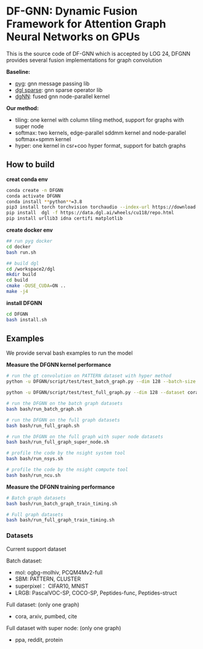 # DF-GNN: Dynamic Fusion Framework for Attention Graph Neural Networks on GPUs
This is the source code of DF-GNN which is accepted by LOG 24, DFGNN provides several fusion implementations for graph convolution

**Baseline:**
* [pyg](https://pytorch-geometric.readthedocs.io/en/latest/index.html): gnn message passing lib
* [dgl sparse](https://doc.dgl.ai/en/latest/api/python/dgl.sparse_v0.html): gnn sparse operator lib 
* [dgNN](https://github.com/dgSPARSE/dgNN): fused gnn node-parallel kernel


**Our method:**
* tiling: one kernel with column tiling method, support for graphs with super node
* softmax: two kernels, edge-parallel sddmm kernel and node-parallel softmax+spmm kernel
* hyper: one kernel in csr+coo hyper format, support for batch graphs

## How to build

**creat conda env**

``` bash
conda create -n DFGNN
conda activate DFGNN
conda install **python**=3.8
pip3 install torch torchvision torchaudio --index-url https://download.pytorch.org/whl/cu118
pip install  dgl -f https://data.dgl.ai/wheels/cu118/repo.html
pip install urllib3 idna certifi matplotlib
```

**create docker env**

``` bash
## run pyg docker 
cd docker
bash run.sh

## build dgl
cd /workspace2/dgl
mkdir build
cd build
cmake -DUSE_CUDA=ON ..
make -j4  
```

**install DFGNN**

``` bash
cd DFGNN
bash install.sh
```

## Examples

We provide serval bash examples to run the model

**Measure the DFGNN kernel performance**
``` bash
# run the gt convolution on PATTERN dataset with hyper method
python -u DFGNN/script/test/test_batch_graph.py --dim 128 --batch-size 1024 --dataset PATTERN --format hyper --conv gt --data-dir /workspace2/dataset

python -u DFGNN/script/test/test_full_graph.py --dim 128 --dataset cora --format pyg --conv gat --data-dir /workspace2/dataset

# run the DFGNN on the batch graph datasets
bash bash/run_batch_graph.sh

# run the DFGNN on the full graph datasets
bash bash/run_full_graph.sh 

# run the DFGNN on the full graph with super node datasets
bash bash/run_full_graph_super_node.sh

# profile the code by the nsight system tool
bash bash/run_nsys.sh 

# profile the code by the nsight compute tool
bash bash/run_ncu.sh 
```

**Measure the DFGNN training performance**
``` bash
# Batch graph datasets
bash bash/run_batch_graph_train_timing.sh

# Full graph datasets
bash bash/run_full_graph_train_timing.sh
```

### Datasets

Current support dataset

Batch dataset: 
* mol: ogbg-molhiv, PCQM4Mv2-full
* SBM: PATTERN, CLUSTER
* superpixel： CIFAR10, MNIST
* LRGB: PascalVOC-SP, COCO-SP, Peptides-func, Peptides-struct


Full dataset: (only one graph)
* cora, arxiv, pumbed, cite

Full dataset with super node: (only one graph)
* ppa, reddit, protein
